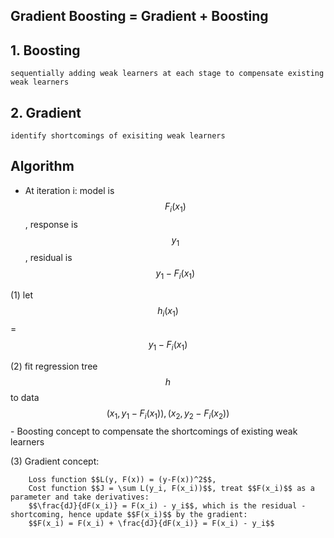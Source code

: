 Gradient Boosting = Gradient + Boosting
---
## 1. Boosting
    sequentially adding weak learners at each stage to compensate existing weak learners

## 2. Gradient
    identify shortcomings of exisiting weak learners


Algorithm
---
* At iteration i: model is $$F_i(x_1)$$, response is $$y_1$$, residual is $$y_1 - F_i(x_1)$$

(1) let $$h_i(x_1)$$ = $$y_1 - F_i(x_1)$$

(2) fit regression tree $$h$$ to data $$(x_1, y_1 - F_i(x_1)), (x_2, y_2 - F_i(x_2))$$ - Boosting concept to compensate the shortcomings of existing weak learners

(3) Gradient concept: 
        
        Loss function $$L(y, F(x)) = (y-F(x))^2$$, 
        Cost function $$J = \sum L(y_i, F(x_i))$$, treat $$F(x_i)$$ as a parameter and take derivatives:
        $$\frac{dJ}{dF(x_i)} = F(x_i) - y_i$$, which is the residual - shortcoming, hence update $$F(x_i)$$ by the gradient:
        $$F(x_i) = F(x_i) + \frac{dJ}{dF(x_i)} = F(x_i) - y_i$$
